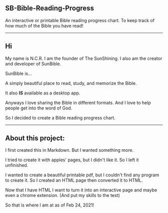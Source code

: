 ## SB-Bible-Reading-Progress
An interactive or printable Bible reading progress chart. To keep track of how much of the Bible you have read!

---

## Hi

My name is N.C.R. I am the founder of The SunShining.
I also am the creator and developer of SunBible.

SunBible is...

A simply beautiful place to read, study, and memorize the Bible.

It also **IS** available as a desktop app.

Anyways I love sharing the Bible in different formats.
And I love to help people get into the word of God.

So I decided to create a Bible reading progress chart.

---

## About this project:

I first created this in Markdown.
But I wanted something more.

I tried to create it with apples' pages, but I didn't like it.
So I left it unfinished.

I wanted to create a beautiful printable pdf, but I couldn't find any program to create it.
So I created an HTML page then converted it to HTML.

Now that I have HTML I want to turn it into an interactive page and maybe even a chrome extension. (And put my skills to the test)

So that is where I am at as of Feb 24, 2021!